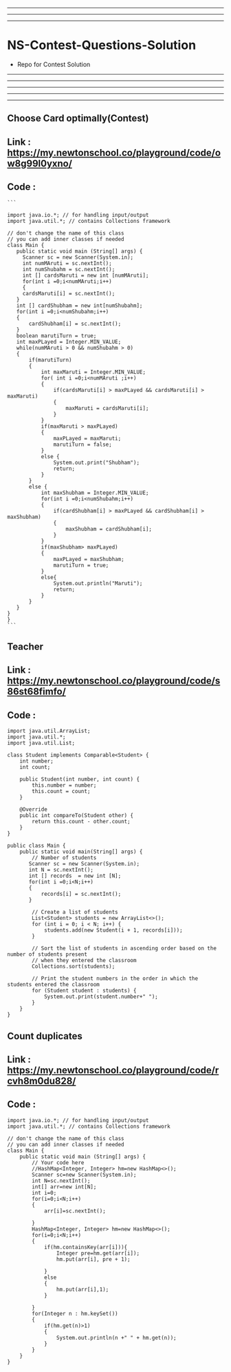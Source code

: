 ---------
-----------
---------
# NS-Contest-Questions-Solution
- Repo for Contest Solution 
---------
------
--------
--------
--------
 ## Choose Card optimally(Contest)
  ## Link : https://my.newtonschool.co/playground/code/ow8g99l0yxno/
 ## Code : 
 ````
```

 import java.io.*; // for handling input/output
import java.util.*; // contains Collections framework

// don't change the name of this class
// you can add inner classes if needed
class Main {
    public static void main (String[] args) {
      Scanner sc = new Scanner(System.in);
      int numMAruti = sc.nextInt();
      int numShubahm = sc.nextInt();
      int [] cardsMaruti = new int [numMAruti];
      for(int i =0;i<numMAruti;i++)
      {
      cardsMaruti[i] = sc.nextInt();
    }
    int [] cardShubham = new int[numShubahm];
    for(int i =0;i<numShubahm;i++)
    {
        cardShubham[i] = sc.nextInt();
    }
    boolean marutiTurn = true;
    int maxPLayed = Integer.MIN_VALUE;
    while(numMAruti > 0 && numShubahm > 0)
    {
        if(marutiTurn)
        {
            int maxMaruti = Integer.MIN_VALUE;
            for( int i =0;i<numMAruti ;i++)
            {
                if(cardsMaruti[i] > maxPLayed && cardsMaruti[i] > maxMaruti)
                {
                    maxMaruti = cardsMaruti[i];
                }
            }
            if(maxMaruti > maxPLayed)
            {
                maxPLayed = maxMaruti;
                marutiTurn = false;
            }
            else {
                System.out.print("Shubham");
                return;
            }
        }
        else {
            int maxShubham = Integer.MIN_VALUE;
            for(int i =0;i<numShubahm;i++)
            {
                if(cardShubham[i] > maxPLayed && cardShubham[i] > maxShubham)
                {
                    maxShubham = cardShubham[i];
                }
            }
            if(maxShubham> maxPLayed)
            {
                maxPLayed = maxShubham;
                marutiTurn = true;
            }
            else{
                System.out.println("Maruti");
                return;
            }
        }
    }
}
}
```
````
## Teacher 
## Link : https://my.newtonschool.co/playground/code/s86st68fimfo/
## Code : 
```
import java.util.ArrayList;
import java.util.*;
import java.util.List;

class Student implements Comparable<Student> {
    int number;
    int count;

    public Student(int number, int count) {
        this.number = number;
        this.count = count;
    }

    @Override
    public int compareTo(Student other) {
        return this.count - other.count;
    }
}

public class Main {
    public static void main(String[] args) {
        // Number of students
       Scanner sc = new Scanner(System.in);
       int N = sc.nextInt();
       int [] records  = new int [N];
       for(int i =0;i<N;i++)
       {
           records[i] = sc.nextInt();
       }

        // Create a list of students
        List<Student> students = new ArrayList<>();
        for (int i = 0; i < N; i++) {
            students.add(new Student(i + 1, records[i]));
        }

        // Sort the list of students in ascending order based on the number of students present
        // when they entered the classroom
        Collections.sort(students);

        // Print the student numbers in the order in which the students entered the classroom
        for (Student student : students) {
            System.out.print(student.number+" ");
        }
    }
}
```
## Count duplicates 
## Link : https://my.newtonschool.co/playground/code/rcvh8m0du828/
## Code : 
```
import java.io.*; // for handling input/output
import java.util.*; // contains Collections framework

// don't change the name of this class
// you can add inner classes if needed
class Main {
    public static void main (String[] args) {
        // Your code here
        //HashMap<Integer, Integer> hm=new HashMap<>();
        Scanner sc=new Scanner(System.in);
        int N=sc.nextInt();
        int[] arr=new int[N];
        int i=0;
        for(i=0;i<N;i++)
        {
            arr[i]=sc.nextInt();

        }
        HashMap<Integer, Integer> hm=new HashMap<>();
        for(i=0;i<N;i++)
        {
            if(hm.containsKey(arr[i])){
                Integer pre=hm.get(arr[i]);
                hm.put(arr[i], pre + 1);

            }
            else
            {
                hm.put(arr[i],1);
            }

        }
        for(Integer n : hm.keySet())
        {
            if(hm.get(n)>1)
            {
                System.out.println(n +" " + hm.get(n));
            }
        }
    }
}
```
